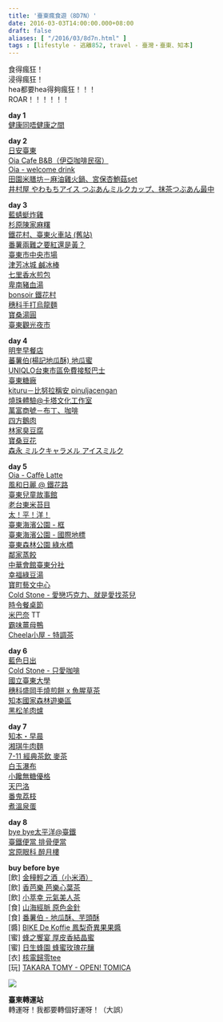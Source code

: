 ```yaml
---
title: '臺東瘋食遊（8D7N）'
date: 2016-03-03T14:00:00.000+08:00
draft: false
aliases: [ "/2016/03/8d7n.html" ]
tags : [lifestyle - 逃離852, travel - 臺灣・臺東、知本]
---
```


食得瘋狂！  
浸得瘋狂！  
hea都要hea得夠瘋狂！！！  
ROAR！！！！！！  
  
**day 1**  
[健康同唔健康之間](https://hidie.net/taitung1/)  
  
**day 2**  
[日安臺東](https://hidie.net/taitung2a/)  
[Oia Cafe B&B（伊亞咖啡民宿）](https://hidie.net/taitung2b/)  
[Oia - welcome drink](https://hidie.net/taitung2c/)  
[田園米膳坊－麻油雞火鍋、宮保杏鮑菇set](https://hidie.net/taitung2d/)  
[井村屋 やわもちアイス つぶあんミルクカップ、抹茶つぶあん最中](https://hidie.net/taitung2e/)  
  
**day 3**  
[藍蜻蜓炸雞](https://hidie.net/taitung3a/)  
[杉原陳家麻糬](https://hidie.net/taitung3b/)  
[鐵花村、臺東火車站 (舊站)](https://hidie.net/taitung3c/)  
[番薯兩難之要紅還是黃？](https://hidie.net/taitung3d/)  
[臺東市中央市場](https://hidie.net/taitung3e/)  
[津芳冰城 鹹冰棒](https://hidie.net/taitung3f/)  
[七里香水煎包](https://hidie.net/taitung3g/)  
[卑南豬血湯](https://hidie.net/taitung3h/)  
[bonsoir 鐵花村](https://hidie.net/taitung3i/)  
[穗科手打烏龍麵](https://hidie.net/taitung3j/)  
[寶桑湯圓](https://hidie.net/taitung3k/)  
[臺東觀光夜市](https://hidie.net/taitung3l/)  
  
**day 4**  
[明奎早餐店](https://hidie.net/taitung4a/)  
[蕃薯伯(楊記地瓜酥) 地瓜蜜](https://hidie.net/taitung4b/)  
[UNIQLO台東市區免費接駁巴士](https://hidie.net/taitung4c/)  
[臺東糖廠](https://hidie.net/taitung4d/)  
[kituru－比努拉稱安 pinuljacengan](https://hidie.net/taitung4e/)  
[燒珠體驗@卡塔文化工作室](https://hidie.net/taitung4f/)  
[萬富商號－布丁、咖啡](https://hidie.net/taitung4g/)  
[四方鵝肉](https://hidie.net/taitung4h/)  
[林家臭豆腐](https://hidie.net/taitung4i/)  
[寶桑豆花](https://hidie.net/taitung4j/)  
[森永 ミルクキャラメル アイスミルク](https://hidie.net/taitung4k/)  
  
**day 5**  
[Oia - Caffè Latte](https://hidie.net/taitung5a/)  
[風和日麗 @ 鐵花路](https://hidie.net/taitung5b/)  
[臺東兒童故事館](https://hidie.net/taitung5c/)  
[老台東米苔目](https://hidie.net/taitung5d/)  
[太！平！洋！](https://hidie.net/taitung5e/)  
[臺東海濱公園 - 框](https://hidie.net/taitung5f/)  
[臺東海濱公園 - 國際地標](https://hidie.net/taitung5g/)  
[臺東森林公園 綠水橋](https://hidie.net/taitung5h/)  
[鄰家蒸餃](https://hidie.net/taitung5i/)  
[中華會館臺東分社](https://hidie.net/taitung5j/)  
[幸福綠豆湯](https://hidie.net/taitung5k/)  
[寶町藝文中心](https://hidie.net/taitung5l/)  
[Cold Stone - 愛戀巧克力、就是愛找茶兒](https://hidie.net/taitung5m/)  
[時令餐桌節](https://hidie.net/taitung5n/)  
[米巴奈](https://hidie.net/taitung5o/) TT  
[霸味薑母鴨](https://hidie.net/taitung5p/)  
[Cheela小屋 - 特調茶](https://hidie.net/taitung5q/)  
  
**day 6**  
[藍色日出](https://hidie.net/taitung6a/)  
[Cold Stone - 只愛咖啡](https://hidie.net/taitung6b/)  
[國立臺東大學](https://hidie.net/taitung6c/)  
[穗科盛岡手燒煎餅 x 魚腥草茶](https://hidie.net/taitung6d/)  
[知本國家森林遊樂區](https://hidie.net/taitung6e/)  
[黑松羊肉爐](https://hidie.net/taitung6f/)  
  
**day 7**  
[知本・早晨](https://hidie.net/taitung7a/)  
[湘琪牛肉麵](https://hidie.net/taitung7b/)  
[7-11 經典茶飲 麥茶](https://hidie.net/taitung7c/)  
[白玉瀑布](https://hidie.net/taitung7d/)  
[小饞無糖優格](https://hidie.net/taitung7e/)  
[天巴洛](https://hidie.net/taitung7f/)  
[番鬼荔枝](https://hidie.net/taitung7g/)  
[煮溫泉蛋](https://hidie.net/taitung7h/)  
  
**day 8**  
[bye bye太平洋@臺鐵](https://hidie.net/taitung8a/)  
[臺鐵便當 排骨便當](https://hidie.net/taitung8b/)  
[宮原眼科 醉月樓](https://hidie.net/taitung8c/)  
  
**buy before bye**  
\[飲\] [金穜輕之酒（小米酒）](https://hidie.net/taitungricewine/)  
\[飲\] [香芭樂 芭樂心葉茶](https://hidie.net/guavatea/)  
\[飲\] [小萃幸 元氣美人茶](https://hidie.net/littlehappinesstea/)  
\[食\] [山海經脈 原色金針](https://hidie.net/taitunggoldenneedle/)  
\[食\] [番薯伯 - 地瓜酥、芋頭酥](https://hidie.net/nicefoodchip/)  
\[醬\] [BIKE De Koffie 鳳梨奇異果果醬](https://hidie.net/bikedekoffie/)  
\[蜜\] [蜂之饗宴 厚皮香結晶蜜](https://hidie.net/beeweb/)  
\[蜜\] [日生蜂園 蜂蜜玫瑰花釀](https://hidie.net/jsbeerose/)  
\[衣\] [核電歸零tee](https://hidie.net/zeronucleartee/)  
\[玩\] [TAKARA TOMY - OPEN! TOMICA](https://hidie.net/tomicaopen/)  
  
  
  

![](/images/taitung8d7n.jpg)

**臺東轉運站**  
轉運呀！我都要轉個好運呀！（大誤）
